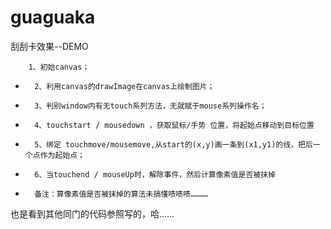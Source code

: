 # guaguaka
刮刮卡效果--DEMO

        1、初始canvas；
*       2、利用canvas的drawImage在canvas上绘制图片；
*       3、判别window内有无touch系列方法，无就赋于mouse系列操作名；
*       4、touchstart / mousedown ，获取鼠标/手势 位置，将起始点移动到目标位置
*       5、绑定 touchmove/mousemove,从start的(x,y)画一条到(x1,y1)的线，把后一个点作为起始点；
*       6、当touchend / mouseUp时，解除事件，然后计算像素值是否被抹掉
*       备注：算像素值是否被抹掉的算法未搞懂啧啧啧…………

也是看到其他同门的代码参照写的，哈……

